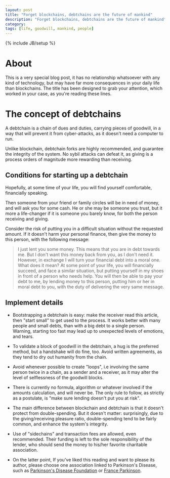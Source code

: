 ```yaml
---
layout: post
title: "Forget blockchains, debtchains are the future of mankind"
description: "Forget blockchains, debtchains are the future of mankind"
category:
tags: [life, goodwill, mankind, people]
---
```

{% include JB/setup %}

# About

This is a very special blog post, it has no relationship
whatsoever with any kind of technology, but may have far more consequences in your daily life than blockchains.
The title has been designed to grab your attention, which worked in your case, as you're reading these lines.

# The concept of debtchains

A debtchain is a chain of dues and duties, carrying pieces of goodwill, in a way
that will prevent it from cyber-attacks, as it doesn't need a computer to run.

Unlike blockchain, debtchain forks are highly recommended, and guarantee the integrity of the
system. No sybil attacks can defeat it, as giving is a process orders of magnitude more rewarding
than receiving.

## Conditions for starting up a debtchain

Hopefully, at some time of your life, you will find yourself comfortable, financially
speaking.

Then someone from your friend or family circles will be in need of money, and will ask
you for some cash. He or she may be someone you trust, but it more a life-changer
if it is someone you barely know, for both the person receiving and giving.

Consider the risk of putting you in a difficult situation without the requested amount.
If it doesn't harm your personal finance, then give the money to this person, with the
following message:

> I just lent you some money. This means that you are in debt towards me.
But I don't want this money back from you, as I don't need it.
However, in exchange I will turn your financial debt into a moral one.
What does it mean? At some point of your life, you will financially succeed,
and face a similar situation, but putting yourself in my shoes in front of a person who needs help.
You will then be able to pay your debt to me, by lending money to this person,
putting him or her in moral debt to you, with the duty of delivering the very
same message.

## Implement details

- Bootstrapping a debtchain is easy: make the receiver read this article, then "start small" to get used to the process.
It works better with many people and small debts, than with a big debt to a single person. Warning, starting too fast may lead up to unexpected levels of emotions, and tears.

- To validate a block of goodwill in the debtchain, a hug is the preferred method,
but a handshake will do fine, too. Avoid written agreements, as they tend to dry out
humanity from the chain.

- Avoid whenever possible to create "loops", i.e involving the same person twice in a chain,
as a sender and a receiver, as it may alter the level of selflessness of the goodwill blocks.

- There is currently no formula, algorithm or whatever involved if the amounts calculation, and will never be.
The only rule to follow, as strictly as a postulate, is "make sure lending doesn't put you at risk".

- The main difference between blockchain and debtchain is that it doesn't protect from double-spending.
But it doesn't matter: surprisingly, due to the giving/receiving pleasure ratio, double-spending tend to be fairly common, and enhance the system's integrity.

- Use of "sidechains" and transaction fees are allowed, even recommended. Their funding is left to the sole
responsibility of the lender, who should send the money to his/her favorite charitable association.

- On the latter point, If you've liked this reading and want to please its author, please choose one
association linked to Parkinson's Disease, such as [Parkinson's Disease Foundation](http://www.pdf.org/) or [France Parkinson](http://www.franceparkinson.fr/).
